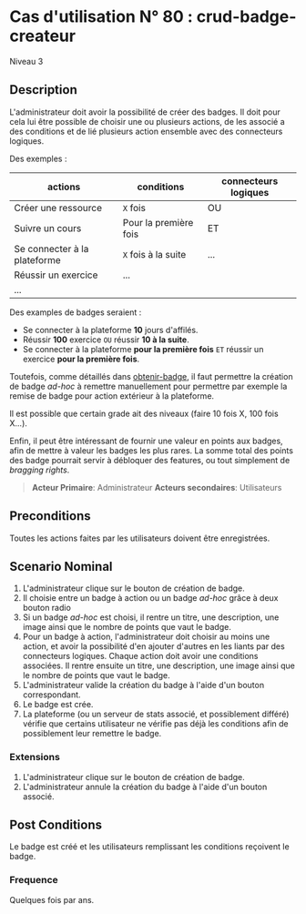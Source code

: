 
# Cas d'utilisation N° 80 :  crud-badge-createur

Niveau 3

## Description

L'administrateur doit avoir la possibilité de créer des badges. Il doit pour cela lui être possible de choisir une ou plusieurs actions, de les associé a des conditions et de lié plusieurs action ensemble avec des connecteurs logiques.

Des exemples :

|          actions           |      conditions      | connecteurs logiques |
|----------------------------|----------------------|----------------------|
|Créer une ressource         |`X` fois              | OU                   |
|Suivre un cours             | Pour la première fois| ET                   |
|Se connecter à la plateforme| `X` fois à la suite  | ...                  |
|Réussir un exercice         | ...                  |                      |
|...                         |                      |                      |

Des examples de badges seraient :
* Se connecter à la plateforme **10** jours d'affilés.
* Réussir **100** exercice `OU` réussir **10 à la suite**.
* Se connecter à la plateforme **pour la première fois** `ET` réussir un exercice  **pour la première fois**.

Toutefois, comme détaillés dans [obtenir-badge](https://github.com/PremierLangage/platon-conception/blob/master/UC/Utilisateur/obtenir-badge.md), il faut permettre la création de badge *ad-hoc* à remettre manuellement pour permettre par exemple la remise de badge pour action extérieur à la plateforme.

Il est possible que certain grade ait des niveaux (faire 10 fois X, 100 fois X...).

Enfin, il peut être intéressant de fournir une valeur en points aux badges, afin de mettre à valeur les badges les plus rares. La somme total des points des badge pourrait servir à débloquer des features, ou tout simplement de *bragging rights*.


> **Acteur Primaire**: Administrateur 
> **Acteurs secondaires**: Utilisateurs 
 
 
## Preconditions
Toutes les actions faites par les utilisateurs doivent être enregistrées.

## Scenario Nominal

1. L'administrateur clique sur le bouton de création de badge.
2. Il choisie entre un badge à action ou un badge *ad-hoc* grâce à deux bouton radio
  1. Si un badge *ad-hoc* est choisi, il rentre un titre, une description, une image ainsi que le nombre de points que vaut le badge.
  2. Pour un badge à action, l'administrateur doit choisir au moins une action, et avoir la possibilité d'en ajouter d'autres en les liants par des connecteurs logiques. Chaque action doit avoir une conditions associées. Il rentre ensuite un titre, une description, une image ainsi que le nombre de points que vaut le badge.
4. L'administrateur valide la création du badge à l'aide d'un bouton correspondant.
5. Le badge est crée.
6. La plateforme (ou un serveur de stats associé, et possiblement différé) vérifie que certains utilisateur ne vérifie pas déjà les conditions afin de possiblement leur remettre le badge.

### Extensions

1. L'administrateur clique sur le bouton de création de badge.
2. L'administrateur annule la création du badge à l'aide d'un bouton associé.

## Post Conditions
Le badge est créé et les utilisateurs remplissant les conditions reçoivent le badge.

### Frequence
Quelques fois par ans.

